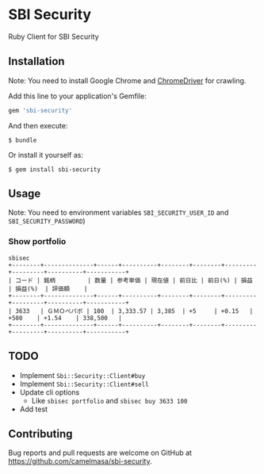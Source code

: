 # SBI Security

Ruby Client for SBI Security

## Installation

Note: You need to install Google Chrome and [ChromeDriver](https://sites.google.com/a/chromium.org/chromedriver/downloads) for crawling.

Add this line to your application's Gemfile:

```ruby
gem 'sbi-security'
```

And then execute:

    $ bundle

Or install it yourself as:

    $ gem install sbi-security

## Usage

Note: You need to environment variables `SBI_SECURITY_USER_ID` and `SBI_SECURITY_PASSWORD`)

### Show portfolio

```
sbisec
+--------+--------------+------+----------+--------+--------+---------+---------+----------+-----------+
| コード | 銘柄         | 数量 | 参考単価 | 現在値 | 前日比 | 前日(%) | 損益    | 損益(%)  | 評価額    |
+--------+--------------+------+----------+--------+--------+---------+---------+----------+-----------+
| 3633   | ＧＭＯぺパボ | 100  | 3,333.57 | 3,385  | +5     | +0.15   | +500    | +1.54    | 338,500   |
+--------+--------------+------+----------+--------+--------+---------+---------+----------+-----------+
```

## TODO

- Implement `Sbi::Security::Client#buy`
- Implement `Sbi::Security::Client#sell`
- Update cli options
  - Like `sbisec portfolio` and `sbisec buy 3633 100`
- Add test

## Contributing

Bug reports and pull requests are welcome on GitHub at https://github.com/camelmasa/sbi-security.
